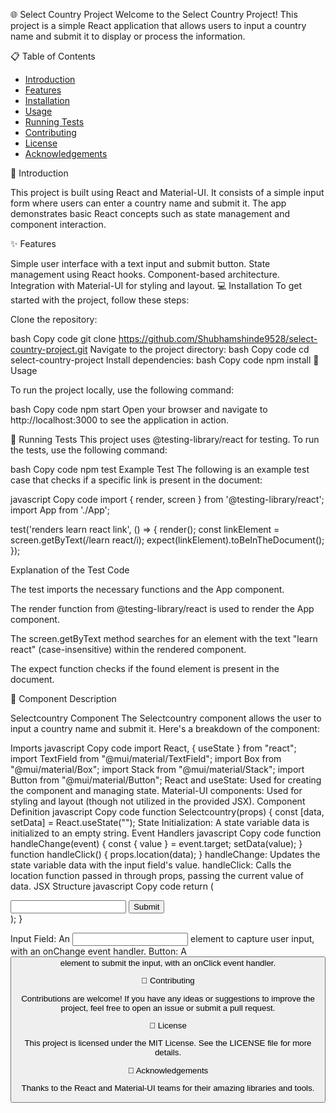 🌐 Select Country Project
Welcome to the Select Country Project! This project is a simple React application that allows users to input a country name and submit it to display or process the information.

📋 Table of Contents


- [Introduction](#Introduction)
- [Features](#Features)
- [Installation](#Installation)
- [Usage](#Usage)
- [Running Tests](#Running-Tests)
- [Contributing](#Contributing)
- [License](#License)
- [Acknowledgements](#Acknowledgements)
  
📖 Introduction

This project is built using React and Material-UI. It consists of a simple input form where users can enter a country name and submit it. The app demonstrates basic React concepts such as state management and component interaction.

✨ Features

Simple user interface with a text input and submit button.
State management using React hooks.
Component-based architecture.
Integration with Material-UI for styling and layout.
💻 Installation
To get started with the project, follow these steps:

Clone the repository:

bash
Copy code
git clone https://github.com/Shubhamshinde9528/select-country-project.git
Navigate to the project directory:
bash
Copy code
cd select-country-project
Install dependencies:
bash
Copy code
npm install
🚀 Usage

To run the project locally, use the following command:

bash
Copy code
npm start
Open your browser and navigate to http://localhost:3000 to see the application in action.

🧪 Running Tests
This project uses @testing-library/react for testing. To run the tests, use the following command:

bash
Copy code
npm test
Example Test
The following is an example test case that checks if a specific link is present in the document:

javascript
Copy code
import { render, screen } from '@testing-library/react';
import App from './App';

test('renders learn react link', () => {
  render(<App />);
  const linkElement = screen.getByText(/learn react/i);
  expect(linkElement).toBeInTheDocument();
});

Explanation of the Test Code

The test imports the necessary functions and the App component.

The render function from @testing-library/react is used to render the App component.

The screen.getByText method searches for an element with the text "learn react" (case-insensitive) within the rendered component.

The expect function checks if the found element is present in the document.

📄 Component Description

Selectcountry Component
The Selectcountry component allows the user to input a country name and submit it. Here's a breakdown of the component:

Imports
javascript
Copy code
import React, { useState } from "react";
import TextField from "@mui/material/TextField";
import Box from "@mui/material/Box";
import Stack from "@mui/material/Stack";
import Button from "@mui/material/Button";
React and useState: Used for creating the component and managing state.
Material-UI components: Used for styling and layout (though not utilized in the provided JSX).
Component Definition
javascript
Copy code
function Selectcountry(props) {
  const [data, setData] = React.useState("");
State Initialization: A state variable data is initialized to an empty string.
Event Handlers
javascript
Copy code
  function handleChange(event) {
    const { value } = event.target;
    setData(value);
  }
  function handleClick() {
    props.location(data);
  }
handleChange: Updates the state variable data with the input field's value.
handleClick: Calls the location function passed in through props, passing the current value of data.
JSX Structure
javascript
Copy code
  return (
    <div className="input">
      <input className="inputField" onChange={handleChange} />
      <button className="button" onClick={handleClick}>Submit</button>
    </div>
  );
}


Input Field: An <input> element to capture user input, with an onChange event handler.
Button: A <button> element to submit the input, with an onClick event handler.

🤝 Contributing

Contributions are welcome! If you have any ideas or suggestions to improve the project, feel free to open an issue or submit a pull request.

📄 License

This project is licensed under the MIT License. See the LICENSE file for more details.

🙏 Acknowledgements

Thanks to the React and Material-UI teams for their amazing libraries and tools.

